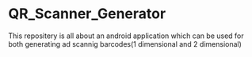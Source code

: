 # QR_Scanner_Generator
This repositery is all about an android application which can be used for both generating ad scannig barcodes(1 dimensional and 2 dimensional)
